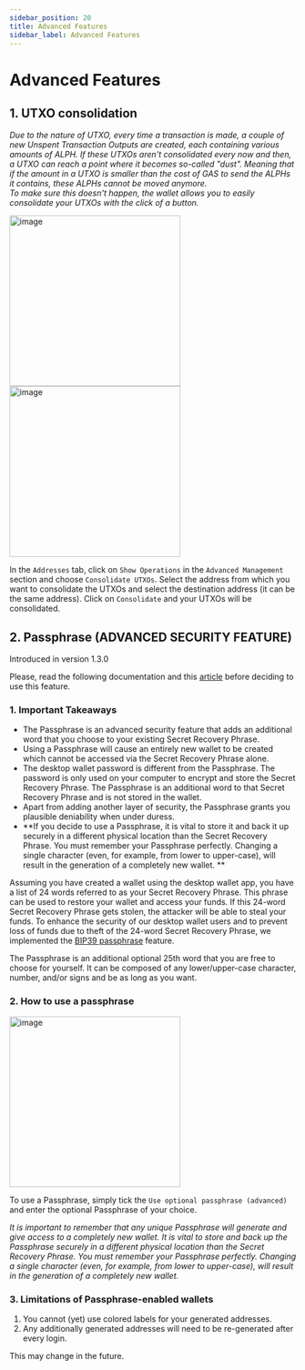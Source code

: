 ```yaml
---
sidebar_position: 20
title: Advanced Features
sidebar_label: Advanced Features
---
```


# Advanced Features

## 1. UTXO consolidation

_Due to the nature of UTXO, every time a transaction is made, a couple of new Unspent Transaction Outputs are created, each containing various amounts of ALPH. If these UTXOs aren't consolidated every now and then, a UTXO can reach a point where it becomes so-called "dust". Meaning that if the amount in a UTXO is smaller than the cost of GAS to send the ALPHs it contains, these ALPHs cannot be moved anymore.  \
To make sure this doesn't happen, the wallet allows you to easily consolidate your UTXOs with the click of a button._

<img height="300" alt="image" src="https://user-images.githubusercontent.com/52083111/197763106-d713d628-8aec-430c-a5ed-cd0c0cb9fcf1.png"> <img height="300" alt="image" src="https://user-images.githubusercontent.com/52083111/197763187-82c0a0d7-d392-4ada-9f54-541b1984e1f3.png">

In the `Addresses` tab, click on `Show Operations` in the `Advanced Management` section and choose `Consolidate UTXOs`. Select the address from which you want to consolidate the UTXOs and select the destination address (it can be the same address). Click on `Consolidate` and your UTXOs will be consolidated. 

## 2. Passphrase (ADVANCED SECURITY FEATURE) 

Introduced in version 1.3.0

Please, read the following documentation and this [article](https://medium.com/@alephium/bip39-passphrase-implementation-f87adecd6f59) before deciding to use this feature.

### 1. Important Takeaways
* The Passphrase is an advanced security feature that adds an additional word that you choose to your existing Secret Recovery Phrase.
* Using a Passphrase will cause an entirely new wallet to be created which cannot be accessed via the Secret Recovery Phrase alone.
* The desktop wallet password is different from the Passphrase. The password is only used on your computer to encrypt and store the Secret Recovery Phrase. The Passphrase is an additional word to that Secret Recovery Phrase and is not stored in the wallet.
* Apart from adding another layer of security, the Passphrase grants you plausible deniability when under duress.
* **If you decide to use a Passphrase, it is vital to store it and back it up securely in a different physical location than the Secret Recovery Phrase. You must remember your Passphrase perfectly. Changing a single character (even, for example, from lower to upper-case), will result in the generation of a completely new wallet. **

Assuming you have created a wallet using the desktop wallet app, you have a list of 24 words referred to as your Secret Recovery Phrase. This phrase can be used to restore your wallet and access your funds. If this 24-word Secret Recovery Phrase gets stolen, the attacker will be able to steal your funds. To enhance the security of our desktop wallet users and to prevent loss of funds due to theft of the 24-word Secret Recovery Phrase, we implemented the [BIP39 passphrase](https://github.com/bitcoin/bips/blob/master/bip-0039.mediawiki#from-mnemonic-to-seed) feature.

The Passphrase is an additional optional 25th word that you are free to choose for yourself. It can be composed of any lower/upper-case character, number, and/or signs and be as long as you want.

### 2. How to use a passphrase

<img height="300" alt="image" src="https://user-images.githubusercontent.com/52083111/197763405-9f4925f9-5c19-4dea-bed8-359f766a6706.png">

To use a Passphrase, simply tick the `Use optional passphrase (advanced)` and enter the optional Passphrase of your choice.

_It is important to remember that any unique Passphrase will generate and give access to a completely new wallet. It is vital to store and back up the Passphrase securely in a different physical location than the Secret Recovery Phrase. You must remember your Passphrase perfectly. Changing a single character (even, for example, from lower to upper-case), will result in the generation of a completely new wallet._


### 3. Limitations of Passphrase-enabled wallets

1. You cannot (yet) use colored labels for your generated addresses.
2. Any additionally generated addresses will need to be re-generated after every login.

This may change in the future. 







